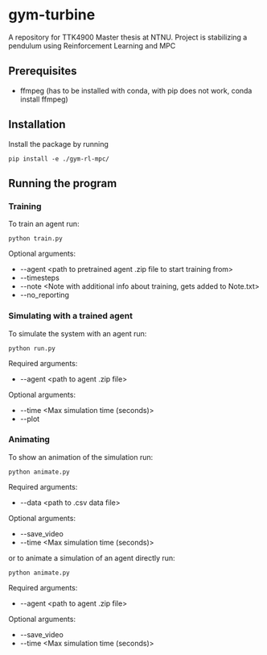 # gym-turbine
A repository for TTK4900 Master thesis at NTNU. Project is stabilizing a pendulum using Reinforcement Learning and MPC

## Prerequisites
 - ffmpeg (has to be installed with conda, with pip does not work, conda install ffmpeg)

## Installation
Install the package by running
```
pip install -e ./gym-rl-mpc/
```

## Running the program

### Training
To train an agent run:
```
python train.py
```
Optional arguments:
- --agent <path to pretrained agent .zip file to start training from>
- --timesteps <number of timesteps to train the agent>
- --note <Note with additional info about training, gets added to Note.txt>
- --no_reporting <Skip reporting>


### Simulating with a trained agent
To simulate the system with an agent run:
```
python run.py
```
Required arguments:
- --agent <path to agent .zip file>

Optional arguments:
- --time <Max simulation time (seconds)>
- --plot


### Animating
To show an animation of the simulation run:
```
python animate.py
```
Required arguments:
- --data <path to .csv data file>

Optional arguments:
- --save_video
- --time <Max simulation time (seconds)>

or to animate a simulation of an agent directly run:
```
python animate.py
```
Required arguments:
- --agent <path to agent .zip file>

Optional arguments:
- --save_video
- --time <Max simulation time (seconds)>
